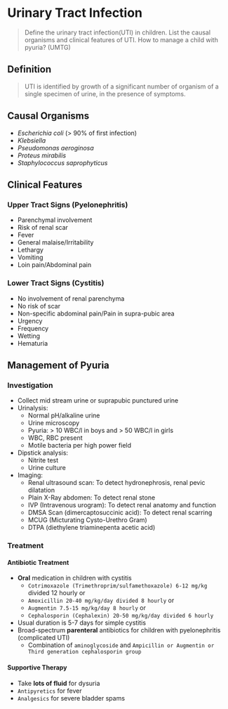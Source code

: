 # Urinary Tract Infection

> Define the urinary tract infection(UTI) in children. List the causal organisms and clinical features of UTI. How to manage a child with pyuria? (UMTG)

## Definition

> UTI is identified by growth of a significant number of organism of a single specimen of urine, in the presence of symptoms.

## Causal Organisms

- _Escherichia coli_ (> 90% of first infection)
- _Klebsiella_
- _Pseudomonas aeroginosa_
- _Proteus mirabilis_
- _Staphylococcus saprophyticus_

## Clinical Features

### Upper Tract Signs (Pyelonephritis)

- Parenchymal involvement
- Risk of renal scar
- Fever
- General malaise/Irritability
- Lethargy
- Vomiting
- Loin pain/Abdominal pain

### Lower Tract Signs (Cystitis)

- No involvement of renal parenchyma
- No risk of scar
- Non-specific abdominal pain/Pain in supra-pubic area
- Urgency
- Frequency
- Wetting
- Hematuria

## Management of Pyuria

### Investigation

- Collect mid stream urine or suprapubic punctured urine
- Urinalysis:
  - Normal pH/alkaline urine
  - Urine microscopy
  - Pyuria: > 10 WBC/l in boys and > 50 WBC/l in girls
  - WBC, RBC present
  - Motile bacteria per high power field
- Dipstick analysis:
  - Nitrite test
  - Urine culture
- Imaging:
  - Renal ultrasound scan: To detect hydronephrosis, renal pevic dilatation
  - Plain X-Ray abdomen: To detect renal stone
  - IVP (Intravenous urogram): To detect renal anatomy and function
  - DMSA Scan (dimercaptosuccinic acid): To detect renal scarring
  - MCUG (Micturating Cysto-Urethro Gram)
  - DTPA (diethylene triaminepenta acetic acid)

### Treatment

#### Antibiotic Treatment

- **Oral** medication in children with cystitis
  - `Cotrimoxazole (Trimethroprim/sulfamethoxazole) 6-12 mg/kg` divided 12 hourly or
  - `Amoxicillin 20-40 mg/kg/day divided 8 hourly` or
  - `Augmentin 7.5-15 mg/kg/day 8 hourly` or
  - `Cephalosporin (Cephalexin) 20-50 mg/kg/day divided 6 hourly`
- Usual duration is 5-7 days for simple cystitis
- Broad-spectrum **parenteral** antibiotics for children with pyelonephritis (complicated UTI)
  - Combination of `aminoglycoside` and `Ampicillin or Augmentin or Third generation cephalosporin group`

#### Supportive Therapy

- Take **lots of fluid** for dysuria
- `Antipyretics` for fever
- `Analgesics` for severe bladder spams
